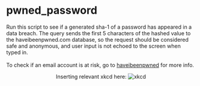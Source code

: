 # pwned_password

Run this script to see if a generated sha-1 of a password has appeared in a data breach. The query sends the first 5 characters of the hashed value to the haveibeenpwned.com database, so the request should be considered safe and anonymous, and user input is not echoed to the screen when typed in.<br /><br />
To check if an email account is at risk, go to <a href="https://haveibeenpwned.com/">haveibeenpwned</a> for more info.


<p align="center">Inserting relevant xkcd here:
<img src="https://imgs.xkcd.com/comics/password_strength.png" alt="xkcd"></p>
